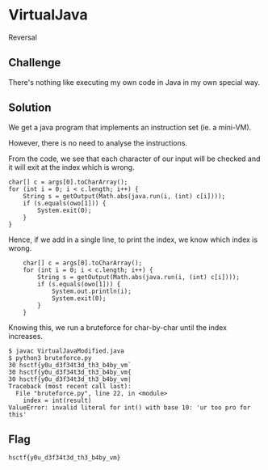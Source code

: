 # VirtualJava
Reversal

## Challenge 

There's nothing like executing my own code in Java in my own special way.

## Solution

We get a java program that implements an instruction set (ie. a mini-VM).

However, there is no need to analyse the instructions.

From the code, we see that each character of our input will be checked and it will exit at the index which is wrong.

    char[] c = args[0].toCharArray();
    for (int i = 0; i < c.length; i++) {
        String s = getOutput(Math.abs(java.run(i, (int) c[i])));
        if (s.equals(owo[1])) {
            System.exit(0);
        }
    }

Hence, if we add in a single line, to print the index, we know which index is wrong.

        char[] c = args[0].toCharArray();
        for (int i = 0; i < c.length; i++) {
            String s = getOutput(Math.abs(java.run(i, (int) c[i])));
            if (s.equals(owo[1])) {
                System.out.println(i);
                System.exit(0);
            }
        }

Knowing this, we run a bruteforce for char-by-char until the index increases. 


	$ javac VirtualJavaModified.java 
	$ python3 bruteforce.py 
	30 hsctf{y0u_d3f34t3d_th3_b4by_vm`
	30 hsctf{y0u_d3f34t3d_th3_b4by_vm{
	30 hsctf{y0u_d3f34t3d_th3_b4by_vm|
	Traceback (most recent call last):
	  File "bruteforce.py", line 22, in <module>
	    index = int(result)
	ValueError: invalid literal for int() with base 10: 'ur too pro for this'

## Flag

	hsctf{y0u_d3f34t3d_th3_b4by_vm}
